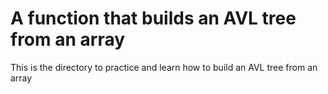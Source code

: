 #  A  function that builds an AVL tree from an array

This is the directory to practice and learn how to build an AVL tree from an array
